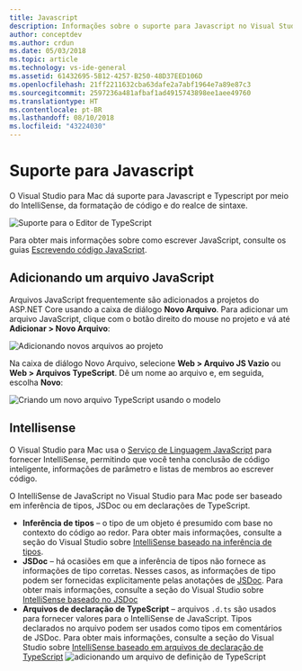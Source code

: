 ```yaml
---
title: Javascript
description: Informações sobre o suporte para Javascript no Visual Studio para Mac
author: conceptdev
ms.author: crdun
ms.date: 05/03/2018
ms.topic: article
ms.technology: vs-ide-general
ms.assetid: 61432695-5B12-4257-B250-48D37EED106D
ms.openlocfilehash: 21ff2211632cba63dafe2a7abf1964e7a89e87c3
ms.sourcegitcommit: 2597236a481afbaf1ad4915743898ee1aee49760
ms.translationtype: HT
ms.contentlocale: pt-BR
ms.lasthandoff: 08/10/2018
ms.locfileid: "43224030"
---
```

# <a name="javascript-support"></a>Suporte para Javascript

O Visual Studio para Mac dá suporte para Javascript e Typescript por meio do IntelliSense, da formatação de código e do realce de sintaxe. 

![Suporte para o Editor de TypeScript](https://msdnshared.blob.core.windows.net/media/2018/03/TypeScript-editor.gif)

Para obter mais informações sobre como escrever JavaScript, consulte os guias [Escrevendo código JavaScript](https://docs.microsoft.com/scripting/javascript/writing-javascript-code).

## <a name="adding-a-javascript-file"></a>Adicionando um arquivo JavaScript

Arquivos JavaScript frequentemente são adicionados a projetos do ASP.NET Core usando a caixa de diálogo **Novo Arquivo**. Para adicionar um arquivo JavaScript, clique com o botão direito do mouse no projeto e vá até **Adicionar > Novo Arquivo**: 

![Adicionando novos arquivos ao projeto](media/javascript-image1.png)

Na caixa de diálogo Novo Arquivo, selecione **Web > Arquivo JS Vazio** ou **Web > Arquivos TypeScript**. Dê um nome ao arquivo e, em seguida, escolha **Novo**:

![Criando um novo arquivo TypeScript usando o modelo](media/javascript-image2.png)

## <a name="intellisense"></a>Intellisense

O Visual Studio para Mac usa o [Serviço de Linguagem JavaScript](https://docs.microsoft.com/en-us/visualstudio/ide/javascript-intellisense) para fornecer IntelliSense, permitindo que você tenha conclusão de código inteligente, informações de parâmetro e listas de membros ao escrever código.

O IntelliSense de JavaScript no Visual Studio para Mac pode ser baseado em inferência de tipos, JSDoc ou em declarações de TypeScript.

- **Inferência de tipos** – o tipo de um objeto é presumido com base no contexto do código ao redor. Para obter mais informações, consulte a seção do Visual Studio sobre [IntelliSense baseado na inferência de tipos](https://docs.microsoft.com/visualstudio/ide/javascript-intellisense#intellisense-based-on-type-inference).
- **JSDoc** – há ocasiões em que a inferência de tipos não fornece as informações de tipo corretas. Nesses casos, as informações de tipo podem ser fornecidas explicitamente pelas anotações de [JSDoc](http://usejsdoc.org/about-getting-started.html). Para obter mais informações, consulte a seção do Visual Studio sobre [IntelliSense baseado no JSDoc](https://docs.microsoft.com/visualstudio/ide/javascript-intellisense#intellisense-based-on-jsdoc)
- **Arquivos de declaração de TypeScript** – arquivos `.d.ts` são usados para fornecer valores para o IntelliSense de JavaScript. Tipos declarados no arquivo podem ser usados como tipos em comentários de JSDoc. Para obter mais informações, consulte a seção do Visual Studio sobre [IntelliSense baseado em arquivos de declaração de TypeScript](https://docs.microsoft.com/visualstudio/ide/javascript-intellisense#intellisense-based-on-typescript-declaration-files) ![adicionando um arquivo de definição de TypeScript](media/javascript-image3.png)